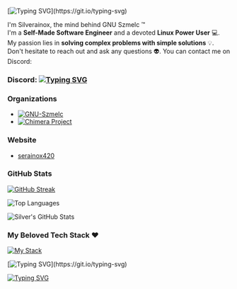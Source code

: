 [![Typing SVG](https://readme-typing-svg.demolab.com?font=Fira+Code&size=40&duration=5500&pause=1500&color=4AF7ADD6&multiline=true&random=false&width=450&lines=Hello+World!)](https://git.io/typing-svg)

I'm Silverainox, the mind behind GNU Szmelc :tm: \
I'm a **Self-Made Software Engineer** and a devoted **Linux Power User** :computer:. \
My passion lies in **solving complex problems with simple solutions** :bulb:. \
Don't hesitate to reach out and ask any questions :alien:. You can contact me on Discord:
  
### **Discord:** [![Typing SVG](https://readme-typing-svg.demolab.com?font=Fira+Code&duration=5500&pause=1500&color=4AF7ADD6&multiline=true&random=false&width=450&height=25&lines=sx66+%2F+%24X%239452)](https://git.io/typing-svg)

### Organizations

- [![GNU-Szmelc](https://img.shields.io/badge/GNU--Szmelc-000000?style=for-the-badge&logo=gnu&logoColor=lime)](https://github.com/GNU-Szmelc)
- [![Chimera Project](https://img.shields.io/badge/Chimera%20Project-000000?style=for-the-badge&logo=gnu-bash&logoColor=lime)](https://github.com/Chimera-INC)

### Website
- [serainox420](https://serainox420.github.io/)
### GitHub Stats

[![GitHub Streak](https://streak-stats.demolab.com?user=serainox420&theme=tokyonight-duo&hide_border=true&mode=weekly&ring=1FEB61)](https://git.io/streak-stats)

![Top Languages](https://github-readme-stats.vercel.app/api/top-langs/?username=serainox420&hide=php,c,vim%20script,objective-c,actionscript,roff,javascript,html,smali,css,java,&langs_count=3&theme=gotham)

![Silver's GitHub Stats](https://github-readme-stats.vercel.app/api?username=serainox420&show_icons=true&theme=gotham)

### My Beloved Tech Stack ❤️

[![My Stack](https://skillicons.dev/icons?i=linux,c,bash,python,js,html,css,pytorch,qt,selenium,tensorflow,processing,latex,nodejs,gtk,cmake,github,git,githubactions,gitlab,vim,atom,raspberrypi,arduino,&theme=dark)](https://skillicons.dev)

[![Typing SVG](https://readme-typing-svg.demolab.com?font=Fira+Code&pause=1000&color=4AF7ADD6&random=false&width=450&lines=%5BSzmelc.INC%5D+~+Gratis+to+uczciwa+cena.)](https://git.io/typing-svg)

[![Typing SVG](https://readme-typing-svg.demolab.com?font=Arial+Black&weight=900&size=22&duration=1500&pause=500&color=4FBD83D6&random=false&width=450&height=26&lines=%24+_;%24;%24+_;%24+sudo+szmelc)](https://git.io/typing-svg)
